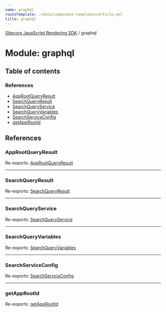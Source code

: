 ```yaml
---
name: graphql
routeTemplate: ./data/component-templates/article.yml
title: graphql
---
```


[Sitecore JavaScript Rendering SDK](/docs/fundamentals/ref/jss/) / graphql

# Module: graphql

## Table of contents

### References

- [AppRootQueryResult](/docs/fundamentals/ref/jss/modules/graphql#approotqueryresult)
- [SearchQueryResult](/docs/fundamentals/ref/jss/modules/graphql#searchqueryresult)
- [SearchQueryService](/docs/fundamentals/ref/jss/modules/graphql#searchqueryservice)
- [SearchQueryVariables](/docs/fundamentals/ref/jss/modules/graphql#searchqueryvariables)
- [SearchServiceConfig](/docs/fundamentals/ref/jss/modules/graphql#searchserviceconfig)
- [getAppRootId](/docs/fundamentals/ref/jss/modules/graphql#getapprootid)

## References

### AppRootQueryResult

Re-exports: [AppRootQueryResult](/docs/fundamentals/ref/jss/modules/graphql_app_root_query#approotqueryresult)

___

### SearchQueryResult

Re-exports: [SearchQueryResult](/docs/fundamentals/ref/jss/modules/graphql_search_service#searchqueryresult)

___

### SearchQueryService

Re-exports: [SearchQueryService](/docs/fundamentals/ref/jss/classes/graphql_search_service/searchqueryservice)

___

### SearchQueryVariables

Re-exports: [SearchQueryVariables](/docs/fundamentals/ref/jss/modules/graphql_search_service#searchqueryvariables)

___

### SearchServiceConfig

Re-exports: [SearchServiceConfig](/docs/fundamentals/ref/jss/interfaces/graphql_search_service/searchserviceconfig)

___

### getAppRootId

Re-exports: [getAppRootId](/docs/fundamentals/ref/jss/modules/graphql_app_root_query#getapprootid)

